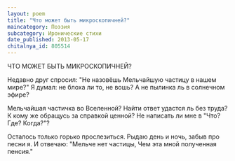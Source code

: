 ```yaml
---
layout: poem
title: "Что может быть микроскопичней?"
maincategory: Поэзия
subcategory: Иронические стихи
date_published: 2013-05-17
chitalnya_id: 805514
---
```




ЧТО МОЖЕТ БЫТЬ МИКРОСКОПИЧНЕЙ?

Недавно друг спросил: "Не назовёшь
Мельчайшую частицу в нашем мире?"
Я думал: не блоха ли то, не вошь?
А не пылинка ль в солнечном эфире?

Мельчайшая частичка во Вселенной?
Найти ответ удастся ль без труда?
К кому же обращусь за справкой ценной?
Не написать ли мне в "Что? Где? Когда?"?

Осталось только горько прослезиться.
Рыдаю день и ночь, забыв про песни я.
И отвечаю: "Мельче нет частицы,
Чем эта мной полученная пенсия."







